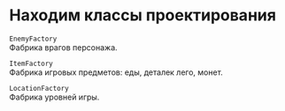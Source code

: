 # Находим классы проектирования

`EnemyFactory`  
Фабрика врагов персонажа.

`ItemFactory`  
Фабрика игровых предметов: еды, деталек лего, монет.

`LocationFactory`  
Фабрика уровней игры.
